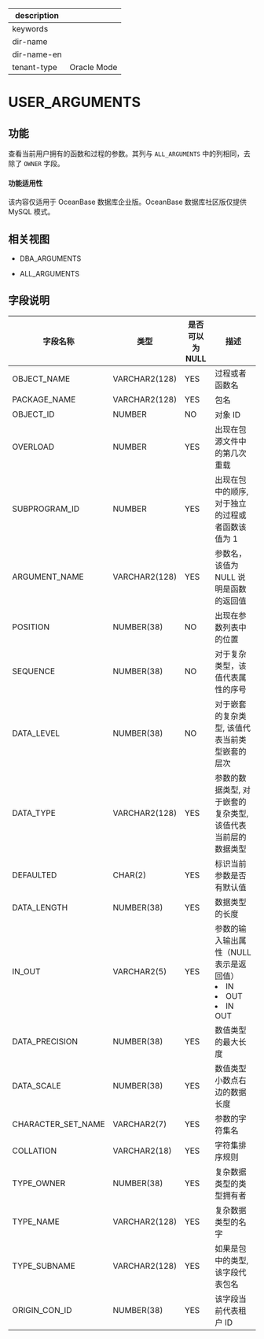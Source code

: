 |description||
|---|---|
|keywords||
|dir-name||
|dir-name-en||
|tenant-type|Oracle Mode|

USER_ARGUMENTS
===================================

功能
-----------

查看当前用户拥有的函数和过程的参数。其列与 `ALL_ARGUMENTS` 中的列相同，去除了 `OWNER` 字段。

  <main id="notice" >
    <h4>功能适用性</h4>
    <p>该内容仅适用于 OceanBase 数据库企业版。OceanBase 数据库社区版仅提供 MySQL 模式。</p>
  </main>

相关视图
-------------

* DBA_ARGUMENTS

* ALL_ARGUMENTS

字段说明
-------------

|      **字段名称**      |    **类型**     | **是否可以为 NULL** |     **描述**      |
|--------------------|---------------|----------------|---------------------------------------------------------------------------------------------------------------------------------------------------------------------------------------|
| OBJECT_NAME        | VARCHAR2(128) | YES            | 过程或者函数名         |
| PACKAGE_NAME       | VARCHAR2(128) | YES            | 包名              |
| OBJECT_ID          | NUMBER        | NO             | 对象 ID           |
| OVERLOAD           | NUMBER        | YES            | 出现在包源文件中的第几次重载  |
| SUBPROGRAM_ID      | NUMBER        | YES            | 出现在包中的顺序, 对于独立的过程或者函数该值为 1                                                                         |
| ARGUMENT_NAME      | VARCHAR2(128) | YES            | 参数名，该值为 NULL 说明是函数的返回值                                                                             |
| POSITION           | NUMBER(38)    | NO             | 出现在参数列表中的位置     |
| SEQUENCE           | NUMBER(38)    | NO             | 对于复杂类型，该值代表属性的序号|
| DATA_LEVEL         | NUMBER(38)    | NO             | 对于嵌套的复杂类型, 该值代表当前类型嵌套的层次                                                                           |
| DATA_TYPE          | VARCHAR2(128) | YES            | 参数的数据类型, 对于嵌套的复杂类型, 该值代表当前层的数据类型                                                                   |
| DEFAULTED          | CHAR(2)       | YES            | 标识当前参数是否有默认值    |
| DATA_LENGTH        | NUMBER(38)    | YES            | 数据类型的长度         |
| IN_OUT             | VARCHAR2(5)   | YES            | 参数的输入输出属性（NULL 表示是返回值） <li> IN   <li> OUT   <li> IN OUT    |
| DATA_PRECISION     | NUMBER(38)    | YES            | 数值类型的最大长度       |
| DATA_SCALE         | NUMBER(38)    | YES            | 数值类型小数点右边的数据长度  |
| CHARACTER_SET_NAME | VARCHAR2(7)   | YES            | 参数的字符集名         |
| COLLATION          | VARCHAR2(18)  | YES            | 字符集排序规则         |
| TYPE_OWNER         | NUMBER(38)    | YES            | 复杂数据类型的类型拥有者    |
| TYPE_NAME          | VARCHAR2(128) | YES            | 复杂数据类型的名字       |
| TYPE_SUBNAME       | VARCHAR2(128) | YES            | 如果是包中的类型, 该字段代表包名                                                                                  |
| ORIGIN_CON_ID      | NUMBER(38)    | YES            | 该字段当前代表租户 ID    |
